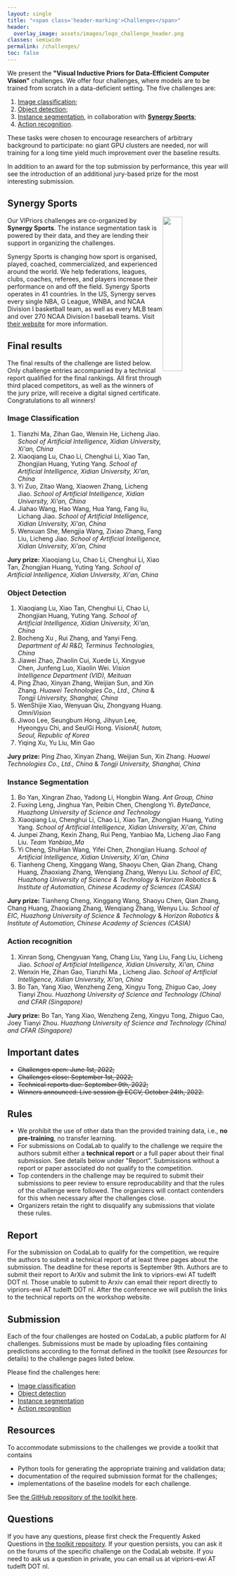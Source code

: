 ```yaml
---
layout: single
title: "<span class='header-marking'>Challenges</span>"
header:
  overlay_image: assets/images/logo_challenge_header.png
classes: semiwide
permalink: /challenges/
toc: false
---
```


<!-- <img src='/assets/images/logo_challenge.png' style='display: block; margin: 0 auto; width: 40%; min-width: 200px;' /> -->

We present the **"Visual Inductive Priors for Data-Efficient Computer Vision"** challenges. We offer four challenges, where models are to be trained from scratch in a data-deficient setting. The five challenges are:

1. [Image classification](https://codalab.lisn.upsaclay.fr/competitions/4694);
2. [Object detection](https://codalab.lisn.upsaclay.fr/competitions/4696);
3. [Instance segmentation](https://codalab.lisn.upsaclay.fr/competitions/4699), in collaboration with [**Synergy Sports**](#synergy-sports);
4. [Action recognition](https://codalab.lisn.upsaclay.fr/competitions/4703).
<!-- 5. [Re-identification](https://competitions.codalab.org/competitions/33216), in collaboration with [**Synergy Sports**](#synergy-sports). -->

These tasks were chosen to encourage researchers of arbitrary background to participate: no giant GPU clusters are needed, nor will training for a long time yield much improvement over the baseline results.

In addition to an award for the top submission by performance, this year will see the introduction of an additional jury-based prize for the most interesting submission.

## Synergy Sports

[<img src='/assets/images/SynergySportsLogo.png' style='display: block; float: right; width: 30%; min-width: 150px;' />](https://synergysports.com/)

Our VIPriors challenges are co-organized by **Synergy Sports**. The instance segmentation task is powered by their data, and they are lending their support in organizing the challenges.

Synergy Sports is changing how sport is organised, played, coached, commercialized, and experienced around the world. We help federations, leagues, clubs, coaches, referees, and players increase their performance on and off the field. Synergy Sports operates in 41 countries. In the US, Synergy serves every single NBA, G League, WNBA, and NCAA Division I basketball team, as well as every MLB team and over 270 NCAA Division I baseball teams. Visit [their website](https://synergysports.com/) for more information.


## Final results

The final results of the challenge are listed below. Only challenge entries accompanied by a technical report qualified for the final rankings. All first through third placed competitors, as well as the winners of the jury prize, will receive a digital signed certificate. Congratulations to all winners!

### Image Classification

1. <span class='list-marking'>Tianzhi Ma, Zihan Gao, Wenxin He, Licheng Jiao. *School of Artificial Intelligence, Xidian University, Xi'an, China*</span>
2. Xiaoqiang Lu, Chao Li, Chenghui Li, Xiao Tan, Zhongjian Huang, Yuting Yang. *School of Artificial Intelligence, Xidian University, Xi'an, China*
3. Yi Zuo, Zitao Wang, Xiaowen Zhang, Licheng Jiao. *School of Artificial Intelligence, Xidian University, Xi'an, China*
4. Jiahao Wang, Hao Wang, Hua Yang, Fang liu, Lichang Jiao. *School of Artificial Intelligence, Xidian University, Xi'an, China*
5. Wenxuan She, Mengjia Wang, Zixiao Zhang, Fang Liu, Licheng Jiao. *School of Artificial Intelligence, Xidian University, Xi'an, China*

**Jury prize:** Xiaoqiang Lu, Chao Li, Chenghui Li, Xiao Tan, Zhongjian Huang, Yuting Yang. *School of Artificial Intelligence, Xidian University, Xi'an, China*


### Object Detection

1. <span class='list-marking'>Xiaoqiang Lu, Xiao Tan, Chenghui Li, Chao Li, Zhongjian Huang, Yuting Yang. *School of Artificial Intelligence, Xidian University, Xi'an, China*</span>
2. Bocheng Xu , Rui Zhang, and Yanyi Feng. *Department of AI R&D, Terminus Technologies, China*
3. Jiawei Zhao, Zhaolin Cui, Xuede Li, Xingyue Chen, Junfeng Luo, Xiaolin Wei. *Vision Intelligence Department (VID), Meituan*
4. Ping Zhao, Xinyan Zhang, Weijian Sun, and Xin Zhang. *Huawei Technologies Co., Ltd., China* & *Tongji University, Shanghai, China*
5. WenShijie Xiao, Wenyuan Qiu, Zhongyang Huang. *OmniVision*
6. Jiwoo Lee, Seungbum Hong, Jihyun Lee, Hyeongyu Chi, and SeulGi Hong. *VisionAI, hutom, Seoul, Republic of Korea*
7. Yiqing Xu, Yu Liu, Min Gao

**Jury prize:** Ping Zhao, Xinyan Zhang, Weijian Sun, Xin Zhang. *Huawei Technologies Co., Ltd., China* & *Tongji University, Shanghai, China*


### Instance Segmentation

1. <span class='list-marking'>Bo Yan, Xingran Zhao, Yadong Li, Hongbin Wang. *Ant Group, China*</span>
2. Fuxing Leng, Jinghua Yan, Peibin Chen, Chenglong Yi. *ByteDance, Huazhong University of Science and Technology*
3. Xiaoqiang Lu, Chenghui Li, Chao Li, Xiao Tan, Zhongjian Huang, Yuting Yang. *School of Artificial Intelligence, Xidian University, Xi'an, China*
4. Junpei Zhang, Kexin Zhang, Rui Peng, Yanbiao Ma, Licheng Jiao Fang Liu. *Team Yanbiao_Ma*
5. Yi Cheng, ShuHan Wang, Yifei Chen, Zhongjian Huang. *School of Artificial Intelligence, Xidian University, Xi'an, China*
6. Tianheng Cheng, Xinggang Wang, Shaoyu Chen, Qian Zhang, Chang Huang, Zhaoxiang Zhang, Wenqiang Zhang, Wenyu Liu. *School of EIC, Huazhong University of Science & Technology* & *Horizon Robotics* & *Institute of Automation, Chinese Academy of Sciences (CASIA)*

**Jury prize:** Tianheng Cheng, Xinggang Wang, Shaoyu Chen, Qian Zhang, Chang Huang, Zhaoxiang Zhang, Wenqiang Zhang, Wenyu Liu. *School of EIC, Huazhong University of Science & Technology* & *Horizon Robotics* & *Institute of Automation, Chinese Academy of Sciences (CASIA)*


### Action recognition

1. <span class='list-marking'>Xinran Song, Chengyuan Yang, Chang Liu, Yang Liu, Fang Liu, Licheng Jiao. *School of Artificial Intelligence, Xidian University, Xi'an, China*</span>
2. Wenxin He, Zihan Gao, Tianzhi Ma , Licheng Jiao. *School of Artificial Intelligence, Xidian University, Xi'an, China*
3. Bo Tan, Yang Xiao, Wenzheng Zeng, Xingyu Tong, Zhiguo Cao, Joey Tianyi Zhou. *Huazhong University of Science and Technology (China) and CFAR (Singapore)*

**Jury prize:** Bo Tan, Yang Xiao, Wenzheng Zeng, Xingyu Tong, Zhiguo Cao, Joey Tianyi Zhou. *Huazhong University of Science and Technology (China) and CFAR (Singapore)*


## Important dates

- ~~Challenges open: June 1st, 2022;~~
- ~~Challenges close: September 1st, 2022;~~
- ~~Technical reports due: September 9th, 2022;~~
- ~~Winners announced: Live session @ ECCV, October 24th, 2022.~~

## Rules

- We prohibit the use of other data than the provided training data, i.e., **no pre-training**, no transfer learning.
- For submissions on CodaLab to qualify to the challenge we require the authors submit either a **technical report** or a full paper about their final submission. See details below under "Report". Submissions without a report or paper associated do not qualify to the competition.
- Top contenders in the challenge may be required to submit their submissions to peer review to ensure reproducability and that the rules of the challenge were followed. The organizers will contact contenders for this when necessary after the challenges close.
- Organizers retain the right to disqualify any submissions that violate these rules.

## Report

For the submission on CodaLab to qualify for the competition, we require the authors to submit a technical report of at least three pages about the submission. The deadline for these reports is September 9th. Authors are to submit their report to ArXiv and submit the link to vipriors-ewi AT tudelft DOT nl. Those unable to submit to Arxiv can email their report directly to vipriors-ewi AT tudelft DOT nl. After the conference we will publish the links to the technical reports on the workshop website.

## Submission

Each of the four challenges are hosted on CodaLab, a public platform for AI challenges. Submissions must be made by uploading files containing predictions according to the format defined in the toolkit (see *Resources* for details) to the challenge pages listed below.

Please find the challenges here:

- [Image classification](https://codalab.lisn.upsaclay.fr/competitions/4694)
- [Object detection](https://codalab.lisn.upsaclay.fr/competitions/4696)
- [Instance segmentation](https://codalab.lisn.upsaclay.fr/competitions/4699)
- [Action recognition](https://codalab.lisn.upsaclay.fr/competitions/4703)

## Resources

To accommodate submissions to the challenges we provide a toolkit that contains

- Python tools for generating the appropriate training and validation data;
- documentation of the required submission format for the challenges;
- implementations of the baseline models for each challenge.

See [the GitHub repository of the toolkit here](https://github.com/VIPriors/vipriors-challenges-toolkit).

## Questions

If you have any questions, please first check the Frequently Asked Questions in [the toolkit repository](https://github.com/VIPriors/vipriors-challenges-toolkit). If your question persists, you can ask it on the forums of the specific challenge on the CodaLab website. If you need to ask us a question in private, you can email us at vipriors-ewi AT tudelft DOT nl.
